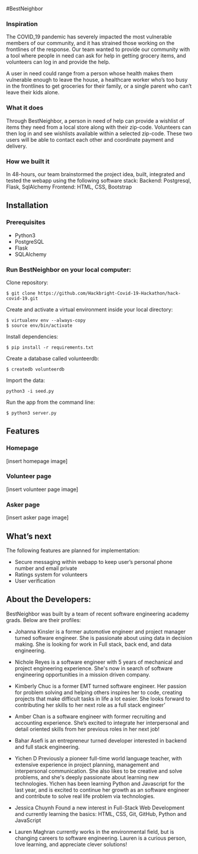 #BestNeighbor
### Inspiration
 
The COVID_19 pandemic has severely impacted the most vulnerable members of our community, and it has strained those working on the frontlines of the response. Our team wanted to provide our community with a tool where people in need can ask for help in getting grocery items, and volunteers can log in and provide the help. 

A user in need could range from a person whose health makes them vulnerable enough to leave the house, a healthcare worker who’s too busy in the frontlines to get groceries for their family, or a single parent who can’t leave their kids alone.

### What it does

Through BestNeighbor, a person in need of help can provide a wishlist of items they need from a local store along with their zip-code. Volunteers can then log in and see wishlists available within a selected zip-code. These two users will be able to contact each other and coordinate payment and delivery.

### How we built it

In 48-hours, our team brainstormed the project idea, built, integrated and tested the webapp using the following software stack:
Backend: Postgresql, Flask, SqlAlchemy
Frontend: HTML, CSS, Bootstrap

## Installation

### Prerequisites
- Python3
- PostgreSQL
- Flask
- SQLAlchemy

### Run BestNeighbor on your local computer:

Clone repository:

```
$ git clone https://github.com/Hackbright-Covid-19-Hackathon/hack-covid-19.git
```
Create and activate a virtual environment inside your local directory:
```
$ virtualenv env --always-copy  
$ source env/bin/activate
```

Install dependencies:
```
$ pip install -r requirements.txt
```
Create a database called volunteerdb:
```
$ createdb volunteerdb
```
Import the data:
```
python3 -i seed.py
```
Run the app from the command line:
```
$ python3 server.py
```
## Features

### Homepage

[insert homepage image]

### Volunteer page

[insert volunteer page image]

### Asker page

[insert asker page image]


## What’s next
The following features are planned for implementation:
- Secure messaging within webapp to keep user’s personal phone number and email private
- Ratings system for volunteers
- User verification


## About the Developers:

BestNeighbor was built by a team of recent software engineering academy grads. Below are their profiles:

- Johanna Kinsler is a former automotive engineer and project manager turned software engineer. She is passionate about using data in decision making. She is looking for work in Full stack, back end, and data engineering.

- Nichole Reyes is a software engineer with 5 years of mechanical and project engineering experience. She's now in search of software engineering opportunities in a mission driven company. 

- Kimberly Chuc is a former EMT turned software engineer. Her passion for problem solving and helping others inspires her to code, creating projects that make difficult tasks in life a lot easier. She looks forward to contributing her skills to her next role as a full stack engineer’ 

- Amber Chan is a software engineer with former recruiting and accounting experience. She’s excited to integrate her interpersonal and detail oriented skills from her previous roles in her next job! 

- Bahar Asefi is an entrepreneur turned developer interested in backend and full stack engineering. 

- Yichen D
Previously a pioneer full-time world language teacher, with extensive experience in project planning, management and interpersonal communication. She also likes to be creative and solve problems, and she's deeply passionate about learning new technologies. Yichen has been learning Python and Javascript for the last year, and is excited to continue her growth as an software engineer and contribute to solve real life problem via technologies. 

- Jessica Chuynh
Found a new interest in Full-Stack Web Development and currently learning the basics: HTML, CSS, Git, GitHub, Python and JavaScript

- Lauren Maghran currently works in the environmental field, but is changing careers to software engineering. Lauren is a curious person, love learning, and appreciate clever solutions!


